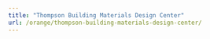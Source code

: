 ```yaml
---
title: "Thompson Building Materials Design Center"
url: /orange/thompson-building-materials-design-center/
---
```


